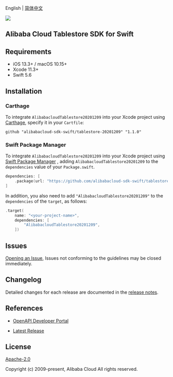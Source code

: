 English | [简体中文](README-CN.md)

![](https://aliyunsdk-pages.alicdn.com/icons/AlibabaCloud.svg)

## Alibaba Cloud Tablestore SDK for Swift

## Requirements

- iOS 13.3+ / macOS 10.15+
- Xcode 11.3+
- Swift 5.6

## Installation

### Carthage

To integrate `AlibabacloudTablestore20201209` into your Xcode project using [Carthage](https://github.com/Carthage/Carthage), specify it in your `Cartfile`:

```ogdl
github "alibabacloud-sdk-swift/tablestore-20201209" "1.1.0"
```

### Swift Package Manager

To integrate `AlibabacloudTablestore20201209` into your Xcode project using [Swift Package Manager](https://swift.org/package-manager/) , adding `AlibabacloudTablestore20201209` to the `dependencies` value of your `Package.swift`.

```swift
dependencies: [
    .package(url: "https://github.com/alibabacloud-sdk-swift/tablestore-20201209.git", from: "1.1.0")
]
```

In addition, you also need to add `"AlibabacloudTablestore20201209"` to the `dependencies` of the `target`, as follows:

```swift
.target(
    name: "<your-project-name>",
    dependencies: [
        "AlibabacloudTablestore20201209",
    ])
```

## Issues

[Opening an Issue](https://github.com/alibabacloud-sdk-swift/tablestore-20201209/issues/new), Issues not conforming to the guidelines may be closed immediately.

## Changelog

Detailed changes for each release are documented in the [release notes](./ChangeLog.txt).

## References

* [OpenAPI Developer Portal](https://next.api.alibabacloud.com/home)
- [Latest Release](https://github.com/alibabacloud-sdk-swift/tablestore-20201209)

## License

[Apache-2.0](http://www.apache.org/licenses/LICENSE-2.0)

Copyright (c) 2009-present, Alibaba Cloud All rights reserved.
